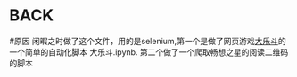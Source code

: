# BACK
#原因
闲暇之时做了这个文件，用的是selenium,第一个是做了网页游戏[大乐斗](大乐斗.ipynb)的一个简单的自动化脚本 大乐斗.ipynb.
第二个做了一个爬取畅想之星的阅读二维码的脚本

